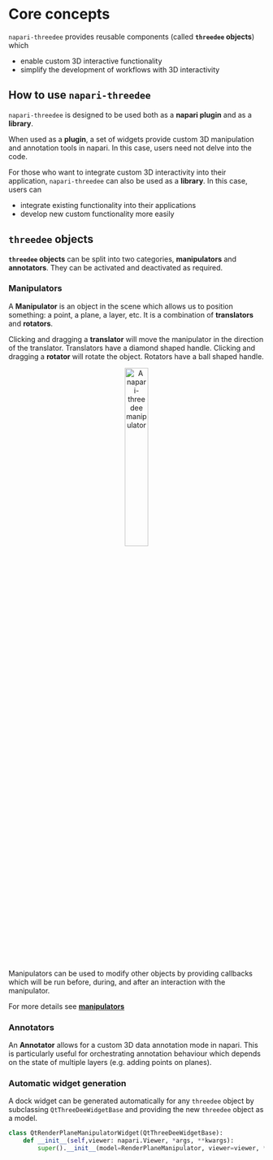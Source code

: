 # Core concepts

`napari-threedee` provides reusable components (called **`threedee` objects**) which 
- enable custom 3D interactive functionality
- simplify the development of workflows with 3D interactivity



## How to use `napari-threedee`

`napari-threedee` is designed to be used both as a **napari plugin** and as a **library**.

When used as a **plugin**, a set of widgets provide custom 3D manipulation and 
annotation tools in napari. In this case, users need not delve into the code.

For those who want to integrate custom 3D interactivity into their application, 
`napari-threedee` can also be used as a **library**. In this case, users can
- integrate existing functionality into their applications
- develop new custom functionality more easily

## `threedee` objects
**`threedee` objects** can be split into two categories, **manipulators** and **annotators**.
They can be activated and deactivated as required.

### Manipulators
A **Manipulator** is an object in the scene which allows us to position something: a point, a plane, a layer, etc. 
It is a combination of **translators** and **rotators**. 

Clicking and dragging a **translator** will move the manipulator in the direction of the translator. Translators have a diamond shaped handle.
Clicking and dragging a **rotator** will rotate the object. Rotators have a ball shaped handle.

<div style="text-align: center;"><img src="https://github.com/napari-threedee/napari-threedee/assets/76622105/589c7782-d311-4ff9-9e07-09ca836a1fe3" alt="A napari-threedee manipulator"  width="30%"></div>

Manipulators can be used to modify other objects by providing callbacks which will 
be run before, during, and after an interaction with the manipulator. 

For more details see [**manipulators**](./manipulators.md)

### Annotators

An **Annotator** allows for a custom 3D data annotation mode in napari. 
This is particularly useful for orchestrating annotation behaviour which depends 
on the state of multiple layers (e.g. adding points on planes).


### Automatic widget generation

A dock widget can be generated automatically for any `threedee` object by subclassing
`QtThreeDeeWidgetBase` and providing the new `threedee` object as a model.

```python
class QtRenderPlaneManipulatorWidget(QtThreeDeeWidgetBase):
    def __init__(self,viewer: napari.Viewer, *args, **kwargs):
        super().__init__(model=RenderPlaneManipulator, viewer=viewer, *args, **kwargs)
```
